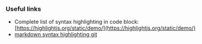 ### Useful links

- Complete list of syntax highlighting in code block: [https://highlightjs.org/static/demo/](https://highlightjs.org/static/demo/)
- [markdown syntax highlighting git](https://gist.github.com/vidaaudrey/14b121a491d889af019e)
